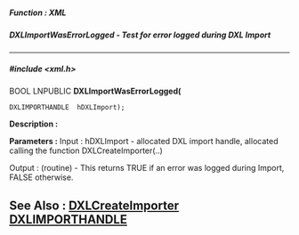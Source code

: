 ##### Function : XML
##### DXLImportWasErrorLogged - Test for error logged during DXL Import
---
##### #include <xml.h>
BOOL   LNPUBLIC **DXLImportWasErrorLogged(**

	DXLIMPORTHANDLE  hDXLImport);
**Description :**

**Parameters :**
Input :
hDXLImport  -  allocated DXL import handle, allocated calling the function DXLCreateImporter(..)

Output :
(routine)  -  This returns TRUE if an error was logged during Import, FALSE otherwise. 


**See Also :**
[DXLCreateImporter](D:/md_files/DXLCreateImporter.md)
[DXLIMPORTHANDLE](D:/md_files/DXLIMPORTHANDLE.md)
---
